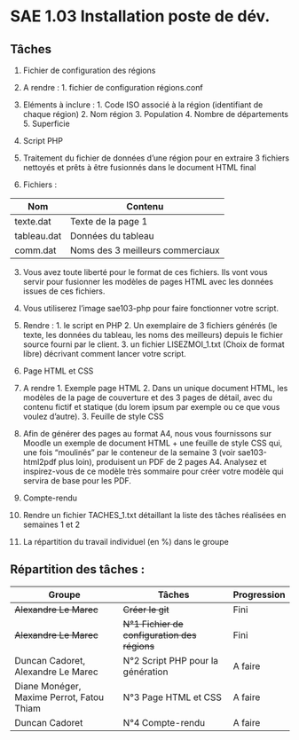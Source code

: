 # SAE 1.03 Installation poste de dév.

## Tâches
1. Fichier de configuration des régions 
  1. A rendre : 
    1. fichier de configuration régions.conf
  2. Eléments à inclure :
    1. Code ISO associé à la région (identifiant de chaque région)
    2. Nom région
    3. Population
    4. Nombre de départements
    5. Superficie

2. Script PHP 
  1. Traitement du fichier de données d’une région pour en extraire 3 fichiers nettoyés et prêts à être fusionnés dans le document HTML final
  2. Fichiers :

Nom | Contenu
-|-
texte.dat | Texte de la page 1
tableau.dat | Données du tableau
comm.dat | Noms des 3 meilleurs commerciaux

  3. Vous avez toute liberté pour le format de ces fichiers. Ils vont vous servir pour fusionner les modèles de pages HTML avec les données issues de ces fichiers. 
  4. Vous utiliserez l’image sae103-php pour faire fonctionner votre script.
  5. Rendre :
    1. le script en PHP
    2. Un exemplaire de 3 fichiers générés (le texte, les données du tableau, les noms des meilleurs) depuis le fichier source fourni par le client.
    3. un fichier LISEZMOI_1.txt (Choix de format libre) décrivant comment lancer votre script.

3. Page HTML et CSS
  1. A rendre
    1. Exemple page HTML
    2. Dans un unique document HTML, les modèles de la page de couverture et des 3 pages de détail, avec du contenu fictif et statique (du lorem ipsum par exemple ou ce que vous voulez d’autre).
    3. Feuille de style CSS

2. Afin de générer des pages au format A4, nous vous fournissons sur Moodle un exemple de document HTML + une feuille de style CSS qui, une fois “moulinés” par le conteneur de la semaine 3 (voir sae103-html2pdf plus loin), produisent un PDF de 2 pages A4. Analysez et inspirez-vous de ce modèle très sommaire pour créer votre modèle qui servira de base pour les PDF.


4. Compte-rendu
  1. Rendre un fichier TACHES_1.txt détaillant la liste des tâches réalisées en semaines 1 et 2
  2. La répartition du travail individuel (en %) dans le groupe

## Répartition des tâches : 

Groupe | Tâches | Progression
-|-|-
~~Alexandre Le Marec~~ | ~~Créer le git~~ | Fini
~~Alexandre Le Marec~~ | ~~N°1 Fichier de configuration des régions~~ | Fini
Duncan Cadoret, Alexandre Le Marec | N°2 Script PHP pour la génération | A faire
Diane Monéger, Maxime Perrot, Fatou Thiam | N°3 Page HTML et CSS | A faire
Duncan Cadoret | N°4 Compte-rendu | A faire


